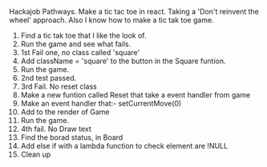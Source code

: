 Hackajob Pathways. Make a tic tac toe in react.
Taking a 'Don't reinvent the wheel' approach. Also I know how to make a tic tak toe game.

1. Find a tic tak toe that I like the look of.
2. Run the game and see what fails.
3. 1st Fail one, no class called 'square'
4. Add className = 'square' to the button in the Square funtion.
5. Run the game.
6. 2nd test passed.
7. 3rd Fail. No reset class
8. Make a new funtion called Reset that take a event handler from game
9. Make an event handler that:- setCurrentMove(0)
10. Add <Reset value = 'Reset' onResetClick={onResetClick} /> to the render of Game
11. Run the game.
12. 4th fail. No Draw text
13. Find the borad status, in Board
14. Add else if with a lambda function to check element are !NULL
15. Clean up
